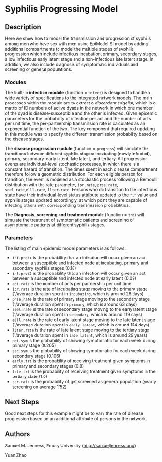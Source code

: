 # Syphilis Progressing Model 

## Description
Here we show how to model the transmission and progression of syphilis among men who have sex with men using EpiModel SI model by adding additional compartments to model the multiple stages of syphilis progression which include infectious incubation, primary, secondary stages, a low infectious early latent stage and a non-infectious late latent stage. In addition, we also include diagnosis of symptomatic individuals and screening of general populations.

### Modules
The built-in **infection module** (function = `infect`) is designed to handle a wide variety of specifications to the integrated network models. The main processes within the module are to extract a _discordant edgelist,_ which is a matrix of ID numbers of active dyads in the network in which one member of the dyad is disease-susceptible and the other is infected. Given epidemic parameters for the probability of infection per act and the number of acts per unit time, the per-partnership transmission rate is calculated as an exponential function of the two. The key component that required updating in this module was to specify the different transmission probability based on the disease stages.

The **disease progression module** (function = `progress`) will simulate the transitions between different syphilis stages: incubating (newly infected), primary, secondary, early latent, late latent, and tertiary. All progression events are individual-level stochastic processes, in which there is a constant hazard of transition. The times spent in each disease compartment therefore follow a geometric distribution. For each eligible person for transition, the event is modeled as a stochastic process following a Bernoulli distribution with the rate parameter, `ipr.rate`, `prse.rate`, `seel.rate`,`elll.rate`, `llter.rate`. Persons who do transition to the infectious state have their individual-level status attribute updated to the `"i"` value and syphilis stages updated accordingly, at which point they are capable of infecting others with corresponding transmission probabilities.

The **Diagnosis, screening and treatment module** (function = `tnt`) will simulate the treatment of symptomatic patients and screening of asymptomatic patients at different syphilis stages.

### Parameters
The listing of main epidemic model parameters is as follows: 

* `inf.prob1` is the probability that an infection will occur given an act between a susceptible and infected node at incubating, primary and secondary syphilis stages (0.18) 
* `inf.prob2` is the probability that an infection will occur given an act between a susceptible and infected node at early latent (0.09)
* `act.rate` is the number of acts per partnership per unit time 
* `ipr.rate` is the rate of incubating stage moving to the primary stage (1/average duration spent in `incubating`, which is around 28 days) 
* `prse.rate` is the rate of primary stage moving to the secondary stage (1/average duration spent in `primary`, which is around 63 days)
* `seel.rate` is the rate of secondary stage moving to the early latent stage (1/average duration spent in `secondary`, which is around 119 days)
* `elll.rate` is the rate of early latent stage moving to the late latent stage (1/average duration spent in `early latent`, which is around 154 days)
* `llter.rate` is the rate of late latent stage moving to the tertiary stage (1/average duration spent in `late latent`, which is around 29 years)
* `pri.sym` is the probability of showing symptomatic for each week during primary stage (0.205)
* `sec.sym` is the probability of showing symptomatic for each week during secondary stage (0.106)
* `early.trt` is the probability of receiving treatment given symptoms in primary and secondary stages (0.8)
* `late.trt` is the probability of receiving treatment given symptoms in the tertiary 
state (1.0)
* `scr.rate` is the probability of get screened as general population (yearly screening on average 1/52)

## Next Steps
Good next steps for this example might be to vary the rate of disease progression based on an additional attribute of persons in the network.

## Authors

Samuel M. Jenness, Emory University (http://samueljenness.org/)

Yuan Zhao
